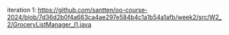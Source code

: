 iteration 1:
https://github.com/santten/oo-course-2024/blob/7d36d2b0f4a663ca4ae297e584b4c1a1b54a1afb/week2/src/W2_2/GroceryListManager_I1.java
